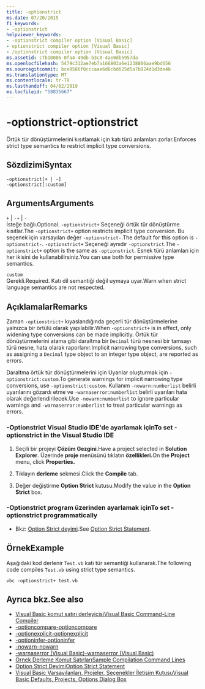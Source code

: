 ```yaml
---
title: -optionstrict
ms.date: 07/20/2015
f1_keywords:
- -optionstrict
helpviewer_keywords:
- -optionstrict compiler option [Visual Basic]
- optionstrict compiler option [Visual Basic]
- /optionstrict compiler option [Visual Basic]
ms.assetid: c7b10086-0fa4-49db-b3c8-4ae0db5957da
ms.openlocfilehash: 5479c312ae7eb7a166803a6e1238806aae9bd656
ms.sourcegitcommit: bce0586f0cccaae6d6cbd625d5a7b824d1d3de4b
ms.translationtype: MT
ms.contentlocale: tr-TR
ms.lasthandoff: 04/02/2019
ms.locfileid: "58835667"
---
```

# <a name="-optionstrict"></a><span data-ttu-id="2818c-102">-optionstrict</span><span class="sxs-lookup"><span data-stu-id="2818c-102">-optionstrict</span></span>
<span data-ttu-id="2818c-103">Örtük tür dönüştürmelerini kısıtlamak için katı türü anlamları zorlar.</span><span class="sxs-lookup"><span data-stu-id="2818c-103">Enforces strict type semantics to restrict implicit type conversions.</span></span>  
  
## <a name="syntax"></a><span data-ttu-id="2818c-104">Sözdizimi</span><span class="sxs-lookup"><span data-stu-id="2818c-104">Syntax</span></span>  
  
```  
-optionstrict[+ | -]  
-optionstrict[:custom]  
```  
  
## <a name="arguments"></a><span data-ttu-id="2818c-105">Arguments</span><span class="sxs-lookup"><span data-stu-id="2818c-105">Arguments</span></span>  
 <span data-ttu-id="2818c-106">`+` &#124; `-`</span><span class="sxs-lookup"><span data-stu-id="2818c-106">`+` &#124; `-`</span></span>  
 <span data-ttu-id="2818c-107">İsteğe bağlı.</span><span class="sxs-lookup"><span data-stu-id="2818c-107">Optional.</span></span> <span data-ttu-id="2818c-108">`-optionstrict+` Seçeneği örtük tür dönüştürme kısıtlar.</span><span class="sxs-lookup"><span data-stu-id="2818c-108">The `-optionstrict+` option restricts implicit type conversion.</span></span> <span data-ttu-id="2818c-109">Bu seçenek için varsayılan değer `-optionstrict-`.</span><span class="sxs-lookup"><span data-stu-id="2818c-109">The default for this option is `-optionstrict-`.</span></span> <span data-ttu-id="2818c-110">`-optionstrict+` Seçeneği aynıdır `-optionstrict`.</span><span class="sxs-lookup"><span data-stu-id="2818c-110">The `-optionstrict+` option is the same as `-optionstrict`.</span></span> <span data-ttu-id="2818c-111">Esnek türü anlamları için her ikisini de kullanabilirsiniz.</span><span class="sxs-lookup"><span data-stu-id="2818c-111">You can use both for permissive type semantics.</span></span>  
  
 `custom`  
 <span data-ttu-id="2818c-112">Gerekli.</span><span class="sxs-lookup"><span data-stu-id="2818c-112">Required.</span></span> <span data-ttu-id="2818c-113">Katı dil semantiği değil uymaya uyar.</span><span class="sxs-lookup"><span data-stu-id="2818c-113">Warn when strict language semantics are not respected.</span></span>  
  
## <a name="remarks"></a><span data-ttu-id="2818c-114">Açıklamalar</span><span class="sxs-lookup"><span data-stu-id="2818c-114">Remarks</span></span>  
 <span data-ttu-id="2818c-115">Zaman `-optionstrict+` kıyaslandığında geçerli tür dönüştürmelerine yalnızca bir örtülü olarak yapılabilir.</span><span class="sxs-lookup"><span data-stu-id="2818c-115">When `-optionstrict+` is in effect, only widening type conversions can be made implicitly.</span></span> <span data-ttu-id="2818c-116">Örtük tür dönüştürmelerini atama gibi daraltma bir `Decimal` türü nesnesi bir tamsayı türü nesne, hata olarak raporlanır.</span><span class="sxs-lookup"><span data-stu-id="2818c-116">Implicit narrowing type conversions, such as assigning a `Decimal` type object to an integer type object, are reported as errors.</span></span>  
  
 <span data-ttu-id="2818c-117">Daraltma örtük tür dönüştürmelerini için Uyarılar oluşturmak için `-optionstrict:custom`.</span><span class="sxs-lookup"><span data-stu-id="2818c-117">To generate warnings for implicit narrowing type conversions, use `-optionstrict:custom`.</span></span> <span data-ttu-id="2818c-118">Kullanım `-nowarn:numberlist` belirli uyarılarını gözardı etme ve `-warnaserror:numberlist` belirli uyarıları hata olarak değerlendirilecek.</span><span class="sxs-lookup"><span data-stu-id="2818c-118">Use `-nowarn:numberlist` to ignore particular warnings and `-warnaserror:numberlist` to treat particular warnings as errors.</span></span>  
  
### <a name="to-set--optionstrict-in-the-visual-studio-ide"></a><span data-ttu-id="2818c-119">-Optionstrict Visual Studio IDE'de ayarlamak için</span><span class="sxs-lookup"><span data-stu-id="2818c-119">To set -optionstrict in the Visual Studio IDE</span></span>  
  
1.  <span data-ttu-id="2818c-120">Seçili bir projeyi **Çözüm Gezgini**.</span><span class="sxs-lookup"><span data-stu-id="2818c-120">Have a project selected in **Solution Explorer**.</span></span> <span data-ttu-id="2818c-121">Üzerinde **proje** menüsünü tıklatın **özellikleri.**</span><span class="sxs-lookup"><span data-stu-id="2818c-121">On the **Project** menu, click **Properties.**</span></span>   
  
2.  <span data-ttu-id="2818c-122">Tıklayın **derleme** sekmesi.</span><span class="sxs-lookup"><span data-stu-id="2818c-122">Click the **Compile** tab.</span></span>  
  
3.  <span data-ttu-id="2818c-123">Değer değiştirme **Option Strict** kutusu.</span><span class="sxs-lookup"><span data-stu-id="2818c-123">Modify the value in the **Option Strict** box.</span></span>  
  
### <a name="to-set--optionstrict-programmatically"></a><span data-ttu-id="2818c-124">-Optionstrict program üzerinden ayarlamak için</span><span class="sxs-lookup"><span data-stu-id="2818c-124">To set -optionstrict programmatically</span></span>  
  
-   <span data-ttu-id="2818c-125">Bkz: [Option Strict deyimi](../../../visual-basic/language-reference/statements/option-strict-statement.md).</span><span class="sxs-lookup"><span data-stu-id="2818c-125">See [Option Strict Statement](../../../visual-basic/language-reference/statements/option-strict-statement.md).</span></span>  
  
## <a name="example"></a><span data-ttu-id="2818c-126">Örnek</span><span class="sxs-lookup"><span data-stu-id="2818c-126">Example</span></span>  
 <span data-ttu-id="2818c-127">Aşağıdaki kod derlenir `Test.vb` katı tür semantiği kullanarak.</span><span class="sxs-lookup"><span data-stu-id="2818c-127">The following code compiles `Test.vb` using strict type semantics.</span></span>  
  
```console
vbc -optionstrict+ test.vb  
```  
  
## <a name="see-also"></a><span data-ttu-id="2818c-128">Ayrıca bkz.</span><span class="sxs-lookup"><span data-stu-id="2818c-128">See also</span></span>

- [<span data-ttu-id="2818c-129">Visual Basic komut satırı derleyicisi</span><span class="sxs-lookup"><span data-stu-id="2818c-129">Visual Basic Command-Line Compiler</span></span>](../../../visual-basic/reference/command-line-compiler/index.md)
- [<span data-ttu-id="2818c-130">-optioncompare</span><span class="sxs-lookup"><span data-stu-id="2818c-130">-optioncompare</span></span>](../../../visual-basic/reference/command-line-compiler/optioncompare.md)
- [<span data-ttu-id="2818c-131">-optionexplicit</span><span class="sxs-lookup"><span data-stu-id="2818c-131">-optionexplicit</span></span>](../../../visual-basic/reference/command-line-compiler/optionexplicit.md)
- [<span data-ttu-id="2818c-132">-optioninfer</span><span class="sxs-lookup"><span data-stu-id="2818c-132">-optioninfer</span></span>](../../../visual-basic/reference/command-line-compiler/optioninfer.md)
- [<span data-ttu-id="2818c-133">-nowarn</span><span class="sxs-lookup"><span data-stu-id="2818c-133">-nowarn</span></span>](../../../visual-basic/reference/command-line-compiler/nowarn.md)
- [<span data-ttu-id="2818c-134">-warnaserror (Visual Basic)</span><span class="sxs-lookup"><span data-stu-id="2818c-134">-warnaserror (Visual Basic)</span></span>](../../../visual-basic/reference/command-line-compiler/warnaserror.md)
- [<span data-ttu-id="2818c-135">Örnek Derleme Komut Satırları</span><span class="sxs-lookup"><span data-stu-id="2818c-135">Sample Compilation Command Lines</span></span>](../../../visual-basic/reference/command-line-compiler/sample-compilation-command-lines.md)
- [<span data-ttu-id="2818c-136">Option Strict Deyimi</span><span class="sxs-lookup"><span data-stu-id="2818c-136">Option Strict Statement</span></span>](../../../visual-basic/language-reference/statements/option-strict-statement.md)
- [<span data-ttu-id="2818c-137">Visual Basic Varsayılanları, Projeler, Seçenekler İletişim Kutusu</span><span class="sxs-lookup"><span data-stu-id="2818c-137">Visual Basic Defaults, Projects, Options Dialog Box</span></span>](/visualstudio/ide/reference/visual-basic-defaults-projects-options-dialog-box)
